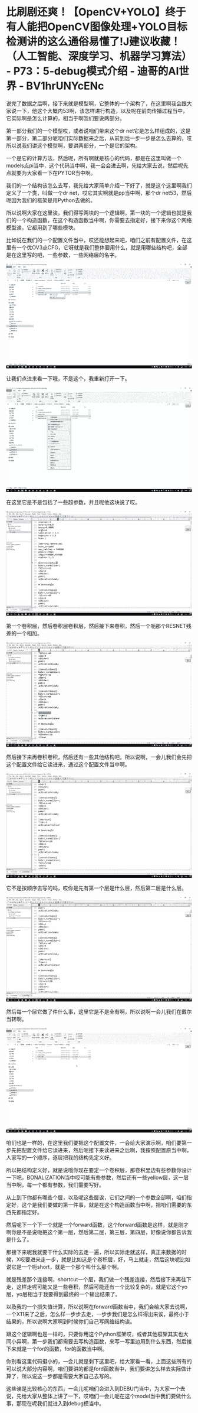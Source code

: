 # 比刷剧还爽！【OpenCV+YOLO】终于有人能把OpenCV图像处理+YOLO目标检测讲的这么通俗易懂了!J建议收藏！（人工智能、深度学习、机器学习算法） - P73：5-debug模式介绍 - 迪哥的AI世界 - BV1hrUNYcENc

说完了数据之后啊，接下来就是模型啊，它整体的一个架构了，在这里啊我会跟大家说一下，他这个大概内53啊，该怎样进行构造，以及呢在前向传播过程当中，它实际啊是怎么计算的，相当于啊我们要说两部分。

第一部分我们的一个模型哎，或者说咱们带来这个dr net它是怎么样组成的，这是第一部分，第二部分呢咱们实际数据来之后，从前到后一步一步是怎么去算的，哎所以说我们讲这个模型啊，要讲两部分，一个是它的架构。

一个是它的计算方法，然后呢，所有啊就是核心的代码，都是在这里叫做一个models点pi当中，这个代码当中啊，我一会会进去啊，先给大家去说，然后呢先点就要为大家看一下在PYTOR当中啊。

我们的一个结构该怎么去写，我先给大家简单介绍一下好了，就是这个这里啊我们定义了一个类，叫做一个dr net，哎它其实啊就是pp当中啊，那个dr net53，然后呢因为我们的框架是用Python去做的。

所以说啊大家在这里诶，我们得写两块的一个逻辑啊，第一块的一个逻辑也就是我们的一个构造函数，在这个构造函数当中啊，你需要去指定好，接下来你这个网络模型诶，它都用到了哪些模块。

比如说在我们的一个配置文件当中，哎还能想起来吧，咱们之前有配置文件，在这里有一个优OV3点CFG，它呀就是我们整体要用什么，就是用哪些结构吧，全部是在这里写的吧，一些参数，一些网络层的名字。



![](img/81dfc390d09341e49f913b53cfbdf04e_1.png)

让我们点进来看一下哦，不是这个，我重新打开一下。

![](img/81dfc390d09341e49f913b53cfbdf04e_3.png)

在这里它是不是包括了一些超参数，并且呢他这块说了哎。

![](img/81dfc390d09341e49f913b53cfbdf04e_5.png)

第一个卷积层，然后卷积层卷积层，然后接下来卷积，然后一个呃那个RESNET残差的一个相加。

![](img/81dfc390d09341e49f913b53cfbdf04e_7.png)

然后接下来再卷积卷积，然后还有一些其他结构吧，所以说啊，一会儿我们会先把这个配置文件给它读进来，通过这个配置文件当中啊。



![](img/81dfc390d09341e49f913b53cfbdf04e_9.png)

它不是按顺序去写的吗，哎你是先有第一个层是什么层，然后第二层是什么层。

![](img/81dfc390d09341e49f913b53cfbdf04e_11.png)

然后每一个层它做了件什么事，这里它是不是全有啊，所以说啊一会儿我们在戴尔当转啊。

![](img/81dfc390d09341e49f913b53cfbdf04e_13.png)

咱们也是一样的，在这里我们要把这个配置文件，一会给大家演示啊，咱们要第一步先把配置文件给它读进来，然后呢接下来读进来之后啊，我按照配置原当中啊，人家写的一个顺序，逐层把我的结构先定义好。

所以把结构定义好，就是说哦你现在要定一个卷积层，那卷积里边有些参数你设计一下吧，BONALIZATION当中哎可能有些参数，然后还有一些yellow层，这一层当中啊，每一个都有参数，我们需要写好。

从上到下你都有哪些个层，以及呢这些层诶，它们之间的一个参数全部啊，咱们指定好，这个是我们要做的第一件事，就是在这个构造函数当中啊，把咱们需要的东西先都指定好。

然后呢下一个下一个就是一个forward函数，这个forward函数是这样，就是刚才啊你是不是说呃把这个第一层，然后第二层，第三层，第四层，好像说你都告诉我是什么了。

那接下来呢我就要干什么实际的去走一遍，所以实际走就这样，真正来数据的时候，X哎要进来走一步，就是比如这是个卷积层，好，马上就走，然后这块呢比如说它是一个呃short，就是一个那个叫什么那个啊。

就是残差那个连接啊，shortcut一个层，我们做一个残差连接，然后接下来再往下走，这样走呢可能又是一些卷积，然后可能还有一个比较复杂的，就是它这个yo层，yo层相当于我要得到最终的一个输出结果了。

以及我的一个损失值计算，所以说啊在forward函数当中，我们会给大家去说啊，一个X11来了之后，怎么样一步步去走，一步步我们是怎么样得出来诶，最终小于结果的，所以说啊大家啊到时候你们自己写网络结构诶。

跟这个逻辑啊也是一样的，只要你用这个Python框架哎，或者其他框架其实也大同小异啊，第一步我们都需要去写构造函数，来写一写里边用到什么东西，然后接下来就是一个for的函数，for的函数当中啊。

你别看这里代码挺小的，一会儿就是剩下这里吧，给大家看一看，上面这些所有的可以说大部分内容啊，咱们要讲的都是ford函数当中，我们要讲怎么样去实际做计算了，所以说这一步都是需要大家自己去写的。

这些诶是比较核心的东西，一会儿呢咱们会进入到DEBU门当中，为大家一个去说，先给大家从整体上讲了一下，哎咱们一会儿呃在这个model当中我们要做什么事，那现在呢我们就进入到debug模当中。

